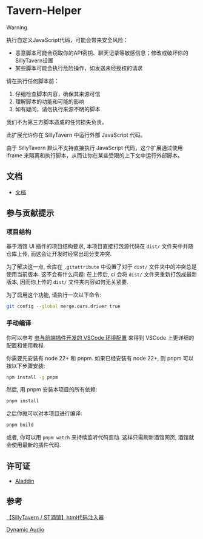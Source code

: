 # Tavern-Helper

> [!Warning]
> 执行自定义JavaScript代码，可能会带来安全风险：
>
> - 恶意脚本可能会窃取你的API密钥、聊天记录等敏感信息；修改或破坏你的SillyTavern设置
> - 某些脚本可能会执行危险操作，如发送未经授权的请求
>
> 请在执行任何脚本前：
>
> 1. 仔细检查脚本内容，确保其来源可信
> 2. 理解脚本的功能和可能的影响
> 3. 如有疑问，请勿执行来源不明的脚本
>
> 我们不为第三方脚本造成的任何损失负责。

此扩展允许你在 SillyTavern 中运行外部 JavaScript 代码。

由于 SillyTavern 默认不支持直接执行 JavaScript 代码，这个扩展通过使用 iframe 来隔离和执行脚本，从而让你在某些受限的上下文中运行外部脚本。

## 文档

- [文档](https://n0vi028.github.io/JS-Slash-Runner-Doc/)

## 参与贡献提示

### 项目结构

基于酒馆 UI 插件的项目结构要求, 本项目直接打包源代码在 `dist/` 文件夹中并随仓库上传, 而这会让开发时经常出现分支冲突.

为了解决这一点, 仓库在 `.gitattribute` 中设置了对于 `dist/` 文件夹中的冲突总是使用当前版本. 这不会有什么问题: 在上传后, ci 会将 `dist/` 文件夹重新打包成最新版本, 因而你上传的 `dist/` 文件夹内容如何无关紧要.

为了启用这个功能, 请执行一次以下命令:

```bash
git config --global merge.ours.driver true
```

### 手动编译

你可以参考 [参与前端插件开发的 VSCode 环境配置](https://sillytavern-stage-girls-dog.readthedocs.io/tool_and_experience/js_slash_runner/index.html) 来得到 VSCode 上更详细的配置和使用教程.

你需要先安装有 node 22+ 和 pnpm. 如果已经安装有 node 22+, 则 pnpm 可以按以下步骤安装:

```bash
npm install -g pnpm
```

然后, 用 pnpm 安装本项目的所有依赖:

```bash
pnpm install
```

之后你就可以对本项目进行编译:

```bash
pnpm build
```

或者, 你可以用 `pnpm watch` 来持续监听代码变动. 这样只需刷新酒馆网页, 酒馆就会使用最新的插件代码.

## 许可证

- [Aladdin](LICENSE)

## 参考

[【SillyTavern / ST酒馆】html代码注入器](https://greasyfork.org/zh-CN/scripts/503174-sillytavern-st%E9%85%92%E9%A6%86-html%E4%BB%A3%E7%A0%81%E6%B3%A8%E5%85%A5%E5%99%A8)

[Dynamic Audio](https://github.com/SillyTavern/Extension-Audio)
